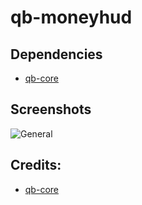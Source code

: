 # qb-moneyhud

## Dependencies
- [qb-core](https://github.com/qbcore-framework/qb-core)


## Screenshots
![General](https://media.discordapp.net/attachments/1086303047858266213/1126255571444695221/image.png?width=602&height=468)


## Credits:
- [qb-core](https://github.com/qbcore-framework/qb-core)
